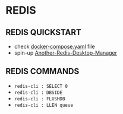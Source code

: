# REDIS

## REDIS QUICKSTART

- check [docker-compose.yaml](docker-compose-redis.yaml) file
- spin-up [Another-Redis-Desktop-Manager](https://github.com/qishibo/AnotherRedisDesktopManager/releases)

## REDIS COMMANDS

- `redis-cli : SELECT 0`
- `redis-cli : DBSIDE`
- `redis-cli : FLUSHDB`
- `redis-cli : LLEN queue`
